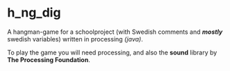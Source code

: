 # h_ng_dig

A hangman-game for a schoolproject (with Swedish comments and ***mostly*** swedish variables) written in processing *(java)*.

To play the game you will need processing, and also the **sound** library by **The Processing Foundation**.
